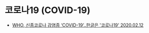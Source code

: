# 코로나19 (COVID-19)
* [WHO, 신종코로나 감염증 ‘COVID-19’..한글은 '코로나19' 2020.02.12](http://biospectator.com/view/news_view.php?varAtcId=9522)
